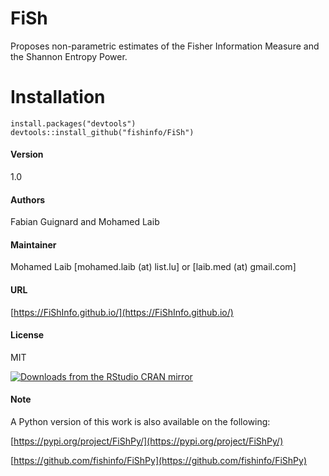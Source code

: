 # FiSh
Proposes non-parametric estimates of the Fisher Information Measure and the Shannon Entropy Power.

# Installation

```{r}
install.packages("devtools")
devtools::install_github("fishinfo/FiSh")
```

#### Version 
1.0

#### Authors 
Fabian Guignard and Mohamed Laib 

#### Maintainer
Mohamed Laib [mohamed.laib (at) list.lu] or 
[laib.med (at) gmail.com]

#### URL
[https://FiShInfo.github.io/](https://FiShInfo.github.io/)

#### License
MIT

[![Downloads from the RStudio CRAN mirror](http://cranlogs.r-pkg.org/badges/grand-total/FiSh)](http://cran.rstudio.com/package=FiSh)

#### Note
A Python version of this work is also available on the following:

[https://pypi.org/project/FiShPy/](https://pypi.org/project/FiShPy/)

[https://github.com/fishinfo/FiShPy](https://github.com/fishinfo/FiShPy)

